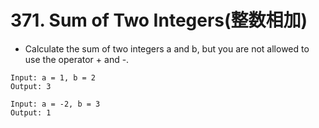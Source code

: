 # 371. Sum of Two Integers(整数相加)
* Calculate the sum of two integers a and b, but you are not allowed to use the operator + and -.
```text
Input: a = 1, b = 2
Output: 3

Input: a = -2, b = 3
Output: 1
```
